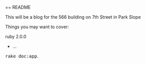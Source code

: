 == README

This will be a blog for the 566 building on 7th Street in Park Slope

Things you may want to cover:

ruby 2.0.0



* ...



<tt>rake doc:app</tt>.
